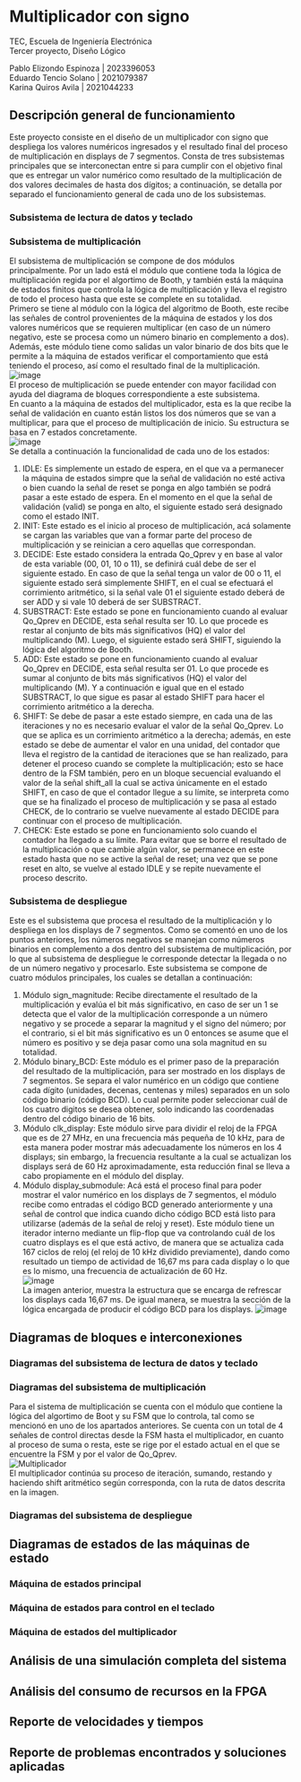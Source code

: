 # Multiplicador con signo
TEC, Escuela de Ingeniería Electrónica  
Tercer proyecto, Diseño Lógico 


Pablo Elizondo Espinoza | 2023396053  
Eduardo Tencio Solano | 2021079387  
Karina Quiros Avila | 2021044233  

## Descripción general de funcionamiento  
Este proyecto consiste en el diseño de un multiplicador con signo que despliega los valores numéricos ingresados y el resultado final del proceso de multiplicación en displays de 7 segmentos. Consta de tres subsistemas principales que se interconectan entre si para cumplir con el objetivo final que es entregar un valor numérico como resultado de la multiplicación de dos valores decimales de hasta dos dígitos; a continuación, se detalla por separado el funcionamiento general de cada uno de los subsistemas.  
### Subsistema de lectura de datos y teclado  
### Subsistema de multiplicación  
El subsistema de multiplicación se compone de dos módulos principalmente. Por un lado está el módulo que contiene toda la lógica de multiplicación regida por el algortimo de Booth, y también está la máquina de estados finitos que controla la lógica de multiplicación y lleva el registro de todo el proceso hasta que este se complete en su totalidad.  
Primero se tiene al módulo con la lógica del algoritmo de Booth, este recibe las señales de control provenientes de la máquina de estados y los dos valores numéricos que se requieren multiplicar (en caso de un número negativo, este se procesa como un número binario en complemento a dos). Además, este módulo tiene como salidas un valor binario de dos bits que le permite a la máquina de estados verificar el comportamiento que está teniendo el proceso, así como el resultado final de la multiplicación.  
![image](https://github.com/user-attachments/assets/6aaceda1-f84e-4ea2-8071-882604772610)  
El proceso de multiplicación se puede entender con mayor facilidad con ayuda del diagrama de bloques correspondiente a este subsistema.  
En cuanto a la máquina de estados del multiplicador, esta es la que recibe la señal de validación en cuanto están listos los dos números que se van a multiplicar, para que el proceso de multiplicación de inicio. Su estructura se basa en 7 estados concretamente.  
![image](https://github.com/user-attachments/assets/e713484b-d117-444e-9ba9-056bbec59137)  
Se detalla a continuación la funcionalidad de cada uno de los estados:  
1. IDLE: Es simplemente un estado de espera, en el que va a permanecer la máquina de estados simpre que la señal de validación no esté activa o bien cuando la señal de reset se ponga en algo también se podrá pasar a este estado de espera. En el momento en el que la señal de validación (valid) se ponga en alto, el siguiente estado será designado como el estado INIT.  
2. INIT: Este estado es el inicio al proceso de multiplicación, acá solamente se cargan las variables que van a formar parte del proceso de multiplicación y se reinician a cero aquellas que correspondan.   
3. DECIDE: Este estado considera la entrada Qo_Qprev y en base al valor de esta variable (00, 01, 10 o 11), se definirá cuál debe de ser el siguiente estado. En caso de que la señal tenga un valor de 00 o 11, el siguiente estado será simplemente SHIFT, en el cual se efectuará el corrimiento aritmético, si la señal vale 01 el siguiente estado deberá de ser ADD y si vale 10 deberá de ser SUBSTRACT. 
4. SUBSTRACT: Este estado se pone en funcionamiento cuando al evaluar Qo_Qprev en DECIDE, esta señal resulta ser 10. Lo que procede es restar al conjunto de bits más significativos (HQ) el valor del multiplicando (M). Luego, el siguiente estado será SHIFT, siguiendo la lógica del algoritmo de Booth.  
5. ADD: Este estado se pone en funcionamiento cuando al evaluar Qo_Qprev en DECIDE, esta señal resulta ser 01. Lo que procede es sumar al conjunto de bits más significativos (HQ) el valor del multiplicando (M). Y a continuación e igual que en el estado SUBSTRACT, lo que sigue es pasar al estado SHIFT para hacer el corrimiento aritmético a la derecha. 
6. SHIFT: Se debe de pasar a este estado siempre, en cada una de las iteraciones y no es necesario evaluar el valor de la señal Qo_Qprev. Lo que se aplica es un corrimiento aritmético a la derecha; además, en este estado se debe de aumentar el valor en una unidad, del contador que lleva el registro de la cantidad de iteraciones que se han realizado, para detener el proceso cuando se complete la multiplicación; esto se hace dentro de la FSM también, pero en un bloque secuencial evaluando el valor de la señal shift_all la cual se activa únicamente en el estado SHIFT, en caso de que el contador llegue a su límite, se interpreta como que se ha finalizado el proceso de multiplicación y se pasa al estado CHECK, de lo contrario se vuelve nuevamente al estado DECIDE para continuar con el proceso de multiplicación.   
7. CHECK: Este estado se pone en funcionamiento solo cuando el contador ha llegado a su límite. Para evitar que se borre el resultado de la multiplicación o que cambie algún valor, se permanece en este estado hasta que no se active la señal de reset; una vez que se pone reset en alto, se vuelve al estado IDLE y se repite nuevamente el proceso descrito.  
### Subsistema de despliegue  
Este es el subsistema que procesa el resultado de la multiplicación y lo despliega en los displays de 7 segmentos. Como se comentó en uno de los puntos anteriores, los números negativos se manejan como números binarios en complemento a dos dentro del subsistema de multiplicación, por lo que al subsistema de despliegue le corresponde detectar la llegada o no de un número negativo y procesarlo. Este subsistema se compone de cuatro módulos principales, los cuales se detallan a continuación:  
1. Módulo sign_magnitude: Recibe directamente el resultado de la multiplicación y evalúa el bit más significativo, en caso de ser un 1 se detecta que el valor de la multiplicación corresponde a un número negativo y se procede a separar la magnitud y el signo del número; por el contrario, si el bit más significativo es un 0 entonces se asume que el número es positivo y se deja pasar como una sola magnitud en su totalidad. 
2. Módulo binary_BCD: Este módulo es el primer paso de la preparación del resultado de la multiplicación, para ser mostrado en los displays de 7 segmentos. Se separa el valor numérico en un código que contiene cada dígito (unidades, decenas, centenas y miles) separados en un solo código binario (código BCD). Lo cual permite poder seleccionar cuál de los cuatro digitos se desea obtener, solo indicando las coordenadas dentro del código binario de 16 bits.  
3. Módulo clk_display: Este módulo sirve para dividir el reloj de la FPGA que es de 27 MHz, en una frecuencia más pequeña de 10 kHz, para de esta manera poder mostrar más adecuadamente los números en los 4 displays; sin embargo, la frecuencia resultante a la cual se actualizan los displays será de 60 Hz aproximadamente, esta reducción final se lleva a cabo propiamente en el módulo del display.
4. Módulo display_submodule: Acá está el proceso final para poder mostrar el valor numérico en los displays de 7 segmentos, el módulo recibe como entradas el código BCD generado anteriormente y una señal de control que indica cuando dicho código BCD está listo para utilizarse (además de la señal de reloj y reset). Este módulo tiene un iterador interno mediante un flip-flop que va controlando cuál de los cuatro displays es el que está activo, de manera que se actualiza cada 167 ciclos de reloj (el reloj de 10 kHz dividido previamente), dando como resultado un tiempo de actividad de 16,67 ms para cada display o lo que es lo mismo, una frecuencia de actualización de 60 Hz.  
![image](https://github.com/user-attachments/assets/eea475be-4916-49c0-952b-9b3d3767de88)  
La imagen anterior, muestra la estructura que se encarga de refrescar los displays cada 16,67 ms. De igual manera, se muestra la sección de la lógica encargada de producir el código BCD para los displays.
![image](https://github.com/user-attachments/assets/43584d6d-119b-46dd-b8e6-d47afb2cc511)  
## Diagramas de bloques e interconexiones  
### Diagramas del subsistema de lectura de datos y teclado   
### Diagramas del subsistema de multiplicación  
Para el sistema de multiplicación se cuenta con el módulo que contiene la lógica del algortimo de Boot y su FSM que lo controla, tal como se mencionó en uno de los apartados anteriores. Se cuenta con un total de 4 señales de control directas desde la FSM hasta el multiplicador, en cuanto al proceso de suma o resta, este se rige por el estado actual en el que se encuentre la FSM y por el valor de Qo_Qprev.  
![Multiplicador](https://github.com/user-attachments/assets/58961c2b-4316-40ad-805b-b39f7417a06b)  
El multiplicador continúa su proceso de iteración, sumando, restando y haciendo shift aritmético según corresponda, con la ruta de datos descrita en la imagen. 


### Diagramas del subsistema de despliegue  

## Diagramas de estados de las máquinas de estado  
### Máquina de estados principal  
### Máquina de estados para control en el teclado  
### Máquina de estados del multiplicador  

## Análisis de una simulación completa del sistema  

## Análisis del consumo de recursos en la FPGA  

## Reporte de velocidades y tiempos  

## Reporte de problemas encontrados y soluciones aplicadas  



